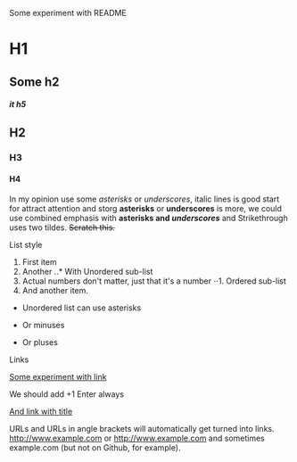 Some experiment with README
# H1
## Some h2
##### it h5
## H2
### H3
#### H4
In my opinion use some *asterisks* or _underscores_, italic lines is good start for attract attention and storg **asterisks** or __underscores__ is more, we could use combined emphasis with **asterisks and _underscores_** and Strikethrough uses two tildes. ~~Scratch this.~~

List style 
1. First item
2. Another 
..* With Unordered sub-list
1. Actual numbers don't matter, just that it's a number
⋅⋅1. Ordered sub-list
4. And another item.

* Unordered list can use asterisks
- Or minuses
+ Or pluses

Links 

[Some experiment with link](https://www.google.com)

We should add +1 Enter always 

[And link with title](https://www.google.com "Argument")

URLs and URLs in angle brackets will automatically get turned into links. 
http://www.example.com or <http://www.example.com> and sometimes 
example.com (but not on Github, for example).
